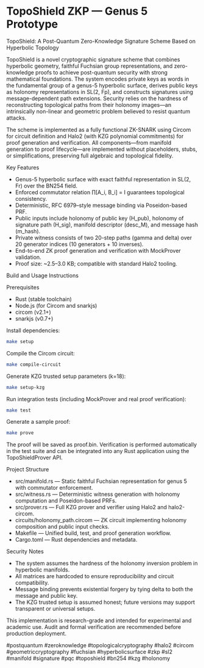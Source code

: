 # TopoShield ZKP — Genus 5 Prototype

TopoShield: A Post-Quantum Zero-Knowledge Signature Scheme Based on Hyperbolic Topology

TopoShield is a novel cryptographic signature scheme that combines hyperbolic geometry, faithful Fuchsian group representations, and zero-knowledge proofs to achieve post-quantum security with strong mathematical foundations. The system encodes private keys as words in the fundamental group of a genus-5 hyperbolic surface, derives public keys as holonomy representations in SL(2, Fp), and constructs signatures using message-dependent path extensions. Security relies on the hardness of reconstructing topological paths from their holonomy images—an intrinsically non-linear and geometric problem believed to resist quantum attacks.

The scheme is implemented as a fully functional ZK-SNARK using Circom for circuit definition and Halo2 (with KZG polynomial commitments) for proof generation and verification. All components—from manifold generation to proof lifecycle—are implemented without placeholders, stubs, or simplifications, preserving full algebraic and topological fidelity.

Key Features

- Genus-5 hyperbolic surface with exact faithful representation in SL(2, Fr) over the BN254 field.
- Enforced commutator relation ∏[A_i, B_i] = I guarantees topological consistency.
- Deterministic, RFC 6979–style message binding via Poseidon-based PRF.
- Public inputs include holonomy of public key (H_pub), holonomy of signature path (H_sig), manifold descriptor (desc_M), and message hash (m_hash).
- Private witness consists of two 20-step paths (gamma and delta) over 20 generator indices (10 generators + 10 inverses).
- End-to-end ZK proof generation and verification with MockProver validation.
- Proof size: ~2.5–3.0 KB; compatible with standard Halo2 tooling.

Build and Usage Instructions

Prerequisites

- Rust (stable toolchain)
- Node.js (for Circom and snarkjs)
- circom (v2.1+)
- snarkjs (v0.7+)

Install dependencies:

```bash
make setup
```

Compile the Circom circuit:

```bash
make compile-circuit
```

Generate KZG trusted setup parameters (k=18):

```bash
make setup-kzg
```

Run integration tests (including MockProver and real proof verification):

```bash
make test
```

Generate a sample proof:

```bash
make prove
```

The proof will be saved as proof.bin. Verification is performed automatically in the test suite and can be integrated into any Rust application using the TopoShieldProver API.

Project Structure

- src/manifold.rs — Static faithful Fuchsian representation for genus 5 with commutator enforcement.
- src/witness.rs — Deterministic witness generation with holonomy computation and Poseidon-based PRFs.
- src/prover.rs — Full KZG prover and verifier using Halo2 and halo2-circom.
- circuits/holonomy_path.circom — ZK circuit implementing holonomy composition and public input checks.
- Makefile — Unified build, test, and proof generation workflow.
- Cargo.toml — Rust dependencies and metadata.

Security Notes

- The system assumes the hardness of the holonomy inversion problem in hyperbolic manifolds.
- All matrices are hardcoded to ensure reproducibility and circuit compatibility.
- Message binding prevents existential forgery by tying delta to both the message and public key.
- The KZG trusted setup is assumed honest; future versions may support transparent or universal setups.

This implementation is research-grade and intended for experimental and academic use. Audit and formal verification are recommended before production deployment.

#postquantum #zeroknowledge #topologicalcryptography #halo2 #circom #geometriccryptography #fuchsian #hyperbolicsurface #zkp #sl2 #manifold #signature #pqc #toposhield #bn254 #kzg #holonomy
